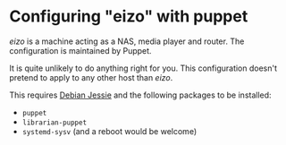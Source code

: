 Configuring "eizo" with puppet
==============================

*eizo* is a machine acting as a NAS, media player and router. The
 configuration is maintained by Puppet.

It is quite unlikely to do anything right for you. This configuration
doesn't pretend to apply to any other host than *eizo*.

This requires [Debian Jessie][] and the following packages to be
installed:

 - `puppet`
 - `librarian-puppet`
 - `systemd-sysv` (and a reboot would be welcome)

[Debian Jessie]: https://www.debian.org/releases/jessie/
